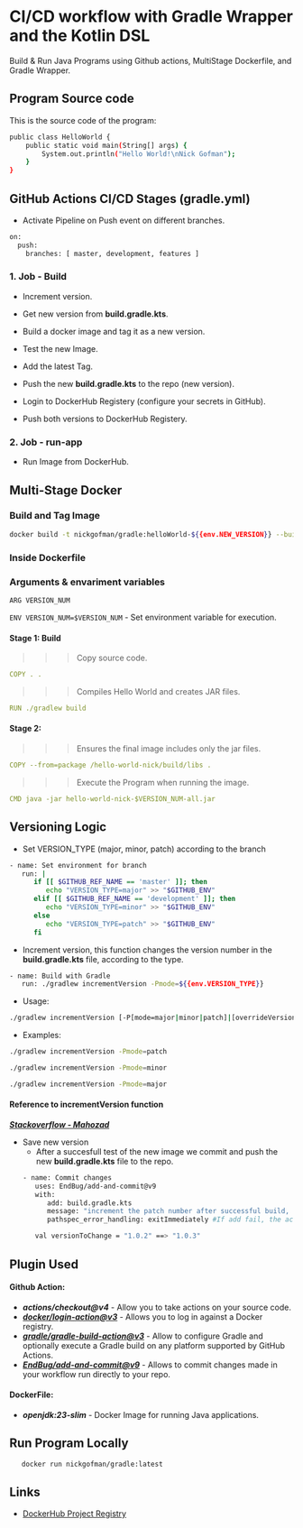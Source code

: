 # CI/CD workflow with Gradle Wrapper and the Kotlin DSL


Build & Run Java Programs using Github actions, MultiStage Dockerfile, and Gradle Wrapper.



## Program Source code
This is the source code of the program:
```bash
public class HelloWorld {
    public static void main(String[] args) {
        System.out.println("Hello World!\nNick Gofman");
    }
}
```


## GitHub Actions CI/CD Stages (gradle.yml)
- Activate Pipeline on Push event on different branches.

```bash
on:
  push:
    branches: [ master, development, features ]

```

###  1. Job - Build
- Increment version.

- Get new version from **build.gradle.kts**.
- Build a docker image and tag it as a new version.
- Test the new Image.
- Add the latest Tag.
- Push the new **build.gradle.kts** to the repo (new version). 
- Login to DockerHub Registery (configure your secrets in GitHub).
- Push both versions to DockerHub Registery.

###  2. Job - run-app
- Run Image from DockerHub.



## Multi-Stage Docker

### Build and Tag Image
```bash
docker build -t nickgofman/gradle:helloWorld-${{env.NEW_VERSION}} --build-arg="VERSION_NUM=${{env.NEW_VERSION}}" .

```
### Inside Dockerfile
### Arguments & envariment variables
  

  `ARG VERSION_NUM`

  `ENV VERSION_NUM=$VERSION_NUM` - Set environment variable for execution.

#### Stage 1: Build 

>>> Copy source code.
```yml
COPY . .

```

>>> Compiles Hello World and creates JAR files.
```yml
RUN ./gradlew build

```

#### Stage 2:
>>> Ensures the final image includes only the jar files.
> 
```yml
COPY --from=package /hello-world-nick/build/libs .

```
>>> Execute the Program when running the image.
>
```yml
CMD java -jar hello-world-nick-$VERSION_NUM-all.jar

```

## Versioning  Logic
- Set VERSION_TYPE (major, minor, patch) according to the branch

```bash
- name: Set environment for branch
   run: |
      if [[ $GITHUB_REF_NAME == 'master' ]]; then
         echo "VERSION_TYPE=major" >> "$GITHUB_ENV"
      elif [[ $GITHUB_REF_NAME == 'development' ]]; then
         echo "VERSION_TYPE=minor" >> "$GITHUB_ENV"
      else
         echo "VERSION_TYPE=patch" >> "$GITHUB_ENV"
      fi
```

- Increment version, this function changes the version number in the **build.gradle.kts** file, according to the type. 
```bash
- name: Build with Gradle
   run: ./gradlew incrementVersion -Pmode=${{env.VERSION_TYPE}}
```

 - Usage:
```bash
./gradlew incrementVersion [-P[mode=major|minor|patch]|[overrideVersion=x]]
```


 - Examples:
```bash
./gradlew incrementVersion -Pmode=patch

./gradlew incrementVersion -Pmode=minor

./gradlew incrementVersion -Pmode=major

```

#### Reference to incrementVersion function


***[Stackoverflow - Mahozad
](https://stackoverflow.com/questions/39824574/version-increment-using-gradle-task)***

- Save new version
   - After a succesfull test of the new image we commit and push the new **build.gradle.kts** file to the repo.
   ```bash
   - name: Commit changes
      uses: EndBug/add-and-commit@v9
      with:
         add: build.gradle.kts
         message: "increment the patch number after successful build, Build number:  ${{ github.run_number }}"
         pathspec_error_handling: exitImmediately #If add fail, the action will stop right away, and the step will fail

   ```
   ```bash
      val versionToChange = "1.0.2" ==> "1.0.3"

   ```


## Plugin Used
  #### Github Action:
   -  ***actions/checkout@v4*** - Allow you to take actions on your source code.
   -  ***[docker/login-action@v3](https://github.com/docker/login-action)*** - Allows you to log in against a Docker registry.
   -  ***[gradle/gradle-build-action@v3](https://github.com/gradle/gradle-build-action)*** - Allow to configure Gradle and optionally execute a Gradle build on any platform supported by GitHub Actions.
   -  ***[EndBug/add-and-commit@v9](https://github.com/EndBug/add-and-commit)*** - Allows to commit changes made in your workflow run directly to your repo.
   
  #### DockerFile:
   -  ***openjdk:23-slim*** - Docker Image for running Java applications.
   

## Run Program Locally

```bash
   docker run nickgofman/gradle:latest
```

## Links

- [DockerHub Project Registry](https://hub.docker.com/repository/docker/nickgofman/gradle/general)

